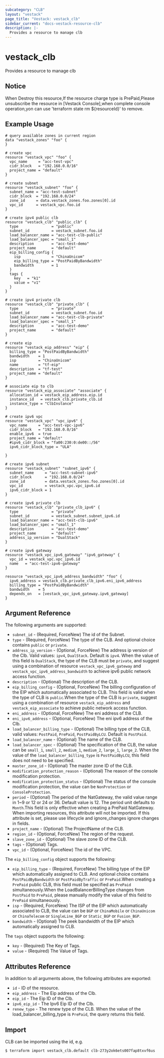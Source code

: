 ```yaml
---
subcategory: "CLB"
layout: "vestack"
page_title: "Vestack: vestack_clb"
sidebar_current: "docs-vestack-resource-clb"
description: |-
  Provides a resource to manage clb
---
```

# vestack_clb
Provides a resource to manage clb
## Notice
When Destroy this resource,If the resource charge type is PrePaid,Please unsubscribe the resource 
in  [Vestack Console],when complete console operation,yon can
use 'terraform state rm ${resourceId}' to remove.
## Example Usage
```hcl
# query available zones in current region
data "vestack_zones" "foo" {
}

# create vpc
resource "vestack_vpc" "foo" {
  vpc_name     = "acc-test-vpc"
  cidr_block   = "192.168.0.0/16"
  project_name = "default"
}

# create subnet
resource "vestack_subnet" "foo" {
  subnet_name = "acc-test-subnet"
  cidr_block  = "192.168.0.0/24"
  zone_id     = data.vestack_zones.foo.zones[0].id
  vpc_id      = vestack_vpc.foo.id
}

# create ipv4 public clb
resource "vestack_clb" "public_clb" {
  type               = "public"
  subnet_id          = vestack_subnet.foo.id
  load_balancer_name = "acc-test-clb-public"
  load_balancer_spec = "small_1"
  description        = "acc-test-demo"
  project_name       = "default"
  eip_billing_config {
    isp              = "ChinaUnicom"
    eip_billing_type = "PostPaidByBandwidth"
    bandwidth        = 1
  }
  tags {
    key   = "k1"
    value = "v1"
  }
}

# create ipv4 private clb
resource "vestack_clb" "private_clb" {
  type               = "private"
  subnet_id          = vestack_subnet.foo.id
  load_balancer_name = "acc-test-clb-private"
  load_balancer_spec = "small_1"
  description        = "acc-test-demo"
  project_name       = "default"
}

# create eip
resource "vestack_eip_address" "eip" {
  billing_type = "PostPaidByBandwidth"
  bandwidth    = 1
  isp          = "ChinaUnicom"
  name         = "tf-eip"
  description  = "tf-test"
  project_name = "default"
}

# associate eip to clb
resource "vestack_eip_associate" "associate" {
  allocation_id = vestack_eip_address.eip.id
  instance_id   = vestack_clb.private_clb.id
  instance_type = "ClbInstance"
}

# create ipv6 vpc
resource "vestack_vpc" "vpc_ipv6" {
  vpc_name     = "acc-test-vpc-ipv6"
  cidr_block   = "192.168.0.0/16"
  enable_ipv6  = true
  project_name = "default"
  #ipv6_cidr_block = "fa00:230:0:de00::/56"
  ipv6_cidr_block_type = "ULA"

}

# create ipv6 subnet
resource "vestack_subnet" "subnet_ipv6" {
  subnet_name     = "acc-test-subnet-ipv6"
  cidr_block      = "192.168.0.0/24"
  zone_id         = data.vestack_zones.foo.zones[0].id
  vpc_id          = vestack_vpc.vpc_ipv6.id
  ipv6_cidr_block = 1
}

# create ipv6 private clb
resource "vestack_clb" "private_clb_ipv6" {
  type               = "private"
  subnet_id          = vestack_subnet.subnet_ipv6.id
  load_balancer_name = "acc-test-clb-ipv6"
  load_balancer_spec = "small_1"
  description        = "acc-test-demo"
  project_name       = "default"
  address_ip_version = "DualStack"
}

# create ipv6 gateway
resource "vestack_vpc_ipv6_gateway" "ipv6_gateway" {
  vpc_id = vestack_vpc.vpc_ipv6.id
  name   = "acc-test-ipv6-gateway"
}

resource "vestack_vpc_ipv6_address_bandwidth" "foo" {
  ipv6_address = vestack_clb.private_clb_ipv6.eni_ipv6_address
  billing_type = "PostPaidByBandwidth"
  bandwidth    = 5
  depends_on   = [vestack_vpc_ipv6_gateway.ipv6_gateway]
}
```
## Argument Reference
The following arguments are supported:
* `subnet_id` - (Required, ForceNew) The id of the Subnet.
* `type` - (Required, ForceNew) The type of the CLB. And optional choice contains `public` or `private`.
* `address_ip_version` - (Optional, ForceNew) The address ip version of the Clb. Valid values: `ipv4`, `DualStack`. Default is `ipv4`.
When the value of this field is `DualStack`, the type of the CLB must be `private`, and suggest using a combination of resource `vestack_vpc_ipv6_gateway` and `vestack_vpc_ipv6_address_bandwidth` to achieve ipv6 public network access function.
* `description` - (Optional) The description of the CLB.
* `eip_billing_config` - (Optional, ForceNew) The billing configuration of the EIP which automatically associated to CLB. This field is valid when the type of CLB is `public`.When the type of the CLB is `private`, suggest using a combination of resource `vestack_eip_address` and `vestack_eip_associate` to achieve public network access function.
* `eni_address` - (Optional, ForceNew) The eni address of the CLB.
* `eni_ipv6_address` - (Optional, ForceNew) The eni ipv6 address of the Clb.
* `load_balancer_billing_type` - (Optional) The billing type of the CLB, valid values: `PostPaid`, `PrePaid`, `PostPaidByLCU`. Default is `PostPaid`.
* `load_balancer_name` - (Optional) The name of the CLB.
* `load_balancer_spec` - (Optional) The specification of the CLB, the value can be `small_1`, `small_2`, `medium_1`, `medium_2`, `large_1`, `large_2`. When the value of the `load_balancer_billing_type` is `PostPaidByLCU`, this field does not need to be specified.
* `master_zone_id` - (Optional) The master zone ID of the CLB.
* `modification_protection_reason` - (Optional) The reason of the console modification protection.
* `modification_protection_status` - (Optional) The status of the console modification protection, the value can be `NonProtection` or `ConsoleProtection`.
* `period` - (Optional) The period of the NatGateway, the valid value range in 1~9 or 12 or 24 or 36. Default value is 12. The period unit defaults to `Month`.This field is only effective when creating a PrePaid NatGateway. When importing resources, this attribute will not be imported. If this attribute is set, please use lifecycle and ignore_changes ignore changes in fields.
* `project_name` - (Optional) The ProjectName of the CLB.
* `region_id` - (Optional, ForceNew) The region of the request.
* `slave_zone_id` - (Optional) The slave zone ID of the CLB.
* `tags` - (Optional) Tags.
* `vpc_id` - (Optional, ForceNew) The id of the VPC.

The `eip_billing_config` object supports the following:

* `eip_billing_type` - (Required, ForceNew) The billing type of the EIP which automatically assigned to CLB. And optional choice contains `PostPaidByBandwidth` or `PostPaidByTraffic` or `PrePaid`.When creating a `PrePaid` public CLB, this field must be specified as `PrePaid` simultaneously.When the LoadBalancerBillingType changes from `PostPaid` to `PrePaid`, please manually modify the value of this field to `PrePaid` simultaneously.
* `isp` - (Required, ForceNew) The ISP of the EIP which automatically associated to CLB, the value can be `BGP` or `ChinaMobile` or `ChinaUnicom` or `ChinaTelecom` or `SingleLine_BGP` or `Static_BGP` or `Fusion_BGP`.
* `bandwidth` - (Optional) The peek bandwidth of the EIP which automatically assigned to CLB.

The `tags` object supports the following:

* `key` - (Required) The Key of Tags.
* `value` - (Required) The Value of Tags.

## Attributes Reference
In addition to all arguments above, the following attributes are exported:
* `id` - ID of the resource.
* `eip_address` - The Eip address of the Clb.
* `eip_id` - The Eip ID of the Clb.
* `ipv6_eip_id` - The Ipv6 Eip ID of the Clb.
* `renew_type` - The renew type of the CLB. When the value of the load_balancer_billing_type is `PrePaid`, the query returns this field.


## Import
CLB can be imported using the id, e.g.
```
$ terraform import vestack_clb.default clb-273y2ok6ets007fap8txvf6us
```

